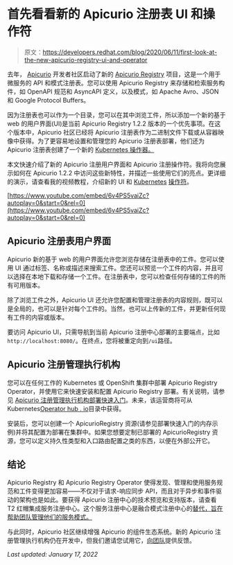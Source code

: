 # 首先看看新的 Apicurio 注册表 UI 和操作符

> 原文：<https://developers.redhat.com/blog/2020/06/11/first-look-at-the-new-apicurio-registry-ui-and-operator>

去年， [Apicurio](https://www.apicur.io/) 开发者社区启动了新的 [Apicurio Registry](https://github.com/Apicurio/apicurio-registry) 项目，这是一个用于微服务的 API 和模式注册表。您可以使用 Apicurio Registry 来存储和检索服务构件，如 OpenAPI 规范和 AsyncAPI 定义，以及模式，如 Apache Avro、JSON 和 Google Protocol Buffers。

因为注册表也可以作为一个目录，您可以在其中浏览工件，所以添加一个新的基于 web 的用户界面(UI)是当前 Apicurio Registry 1.2.2 版本的一个优先事项。在这个版本中，Apicurio 社区已经将 Apicurio 注册表作为二进制文件下载或从容器映像中获得。为了更容易地设置和管理您的 Apicurio 注册表部署，他们还为 Apicurio 注册表创建了一个新的 [Kubernetes 操作器。](https://github.com/Apicurio/apicurio-registry-operator)

本文快速介绍了新的 Apicurio 注册用户界面和 Apicurio 注册操作符。我将向您展示如何在 Apicurio 1.2.2 中访问这些新特性，并描述一些使用它们的亮点。更详细的演示，请查看我的视频教程，介绍新的 UI 和 [Kubernetes](https://developers.redhat.com/topics/kubernetes/) [操作符](https://developers.redhat.com/topics/kubernetes/operators/)。

[https://www.youtube.com/embed/6v4PS5vaiZc?autoplay=0&start=0&rel=0](https://www.youtube.com/embed/6v4PS5vaiZc?autoplay=0&start=0&rel=0)

## Apicurio 注册表用户界面

Apicurio 新的基于 web 的用户界面允许您浏览存储在注册表中的工件。您可以使用 UI 通过标签、名称或描述来搜索工件。您还可以预览一个工件的内容，并且可以选择在本地下载和存储一个工件。在注册表中，您可以检查任何存储的工件的所有可用版本。

除了浏览工件之外，Apicurio UI 还允许您配置和管理注册表的内容规则，既可以是全局的，也可以是针对每个工件的。当然，也可以上传新的工件，并更新任何现有工件的内容或版本。

要访问 Apicurio UI，只需导航到当前 Apicurio 注册中心部署的主要端点，比如`http://localhost:8080/`。在终点，您将被重定向到`/ui`路径。

## Apicurio 注册管理执行机构

您可以在任何工作的 Kubernetes 或 OpenShift 集群中部署 Apicurio Registry Operator，并使用它来快速安装和配置 Apicurio Registry 部署。有关说明，请参见 [Apicurio 注册管理执行机构部署快速入门](https://github.com/Apicurio/apicurio-registry-operator#quickstart)。未来，该运营商将可从 Kubernetes[Operator hub . io](https://operatorhub.io)目录中获得。

安装后，您可以创建一个 ApicurioRegistry 资源(请参见部署快速入门的内存示例)并将其配置为部署在集群中。如果您想要定制已部署的 ApicurioRegistry 资源，您可以定义持久性类型和入口路由配置之类的东西，以便在外部公开它。

## 结论

Apicurio Registry 和 Apicurio Registry Operator 使得发现、管理和使用服务规范和工件变得更加容易——不仅对于请求-响应同步 API，而且对于异步和事件驱动的架构也是如此。要获得 Apicurio 注册中心的技术预览和支持版本，请查看 T2 红帽集成服务注册中心。这个服务注册中心是融合模式注册中心的[替代，旨在帮助团队管理他们的服务模式。](https://developers.redhat.com/blog/2019/12/17/replacing-confluent-schema-registry-with-red-hat-integration-service-registry/)

与此同时，Apicurio 社区继续增强 Apicurio 的组件生态系统。新的 Apicurio 注册管理执行机构仍在开发中，但我们邀请您试用它，[向团队](https://github.com/Apicurio/apicurio-registry-operator)提供反馈。

*Last updated: January 17, 2022*